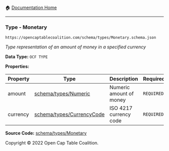 :house: [Documentation Home](../../../README.md)

---

### Type - Monetary

`https://opencaptablecoalition.com/schema/types/Monetary.schema.json`

_Type representation of an amount of money in a specified currency_

**Data Type:** `OCF TYPE`

**Properties:**

| Property | Type                                          | Description             | Required   |
| -------- | --------------------------------------------- | ----------------------- | ---------- |
| amount   | [schema/types/Numeric](/Numeric.md)           | Numeric amount of money | `REQUIRED` |
| currency | [schema/types/CurrencyCode](/CurrencyCode.md) | ISO 4217 currency code  | `REQUIRED` |

**Source Code:** [schema/types/Monetary](../../docs/markdown/schema/types/Monetary.schema.json)

Copyright © 2022 Open Cap Table Coalition.
